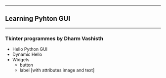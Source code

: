 ***
## Learning Pyhton GUI
***
### Tkinter programmes by **Dharm Vashisth**
- Hello Python GUI
- Dynamic Hello
- Widgets
  - button
  - label [with attributes image and text]